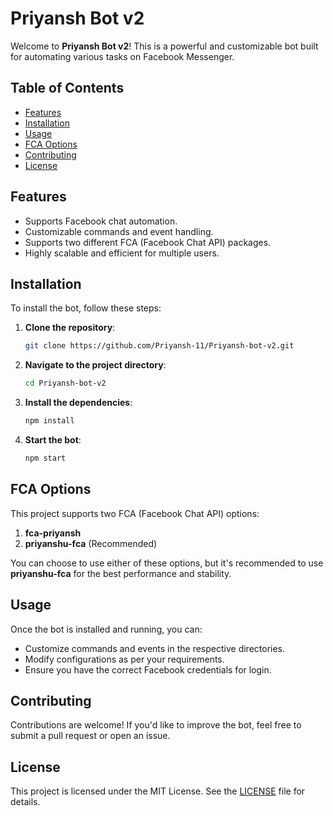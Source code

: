 # Priyansh Bot v2

Welcome to **Priyansh Bot v2**! This is a powerful and customizable bot built for automating various tasks on Facebook Messenger.

## Table of Contents

- [Features](#features)
- [Installation](#installation)
- [Usage](#usage)
- [FCA Options](#fca-options)
- [Contributing](#contributing)
- [License](#license)

## Features

- Supports Facebook chat automation.
- Customizable commands and event handling.
- Supports two different FCA (Facebook Chat API) packages.
- Highly scalable and efficient for multiple users.

## Installation

To install the bot, follow these steps:

1. **Clone the repository**:
    ```bash
    git clone https://github.com/Priyansh-11/Priyansh-bot-v2.git
    ```

2. **Navigate to the project directory**:
    ```bash
    cd Priyansh-bot-v2
    ```

3. **Install the dependencies**:
    ```bash
    npm install
    ```

4. **Start the bot**:
    ```bash
    npm start
    ```

## FCA Options

This project supports two FCA (Facebook Chat API) options:

1. **fca-priyansh**
2. **priyanshu-fca** (Recommended)

You can choose to use either of these options, but it's recommended to use **priyanshu-fca** for the best performance and stability.

## Usage

Once the bot is installed and running, you can:

- Customize commands and events in the respective directories.
- Modify configurations as per your requirements.
- Ensure you have the correct Facebook credentials for login.

## Contributing

Contributions are welcome! If you'd like to improve the bot, feel free to submit a pull request or open an issue.

## License

This project is licensed under the MIT License. See the [LICENSE](LICENSE) file for details.
